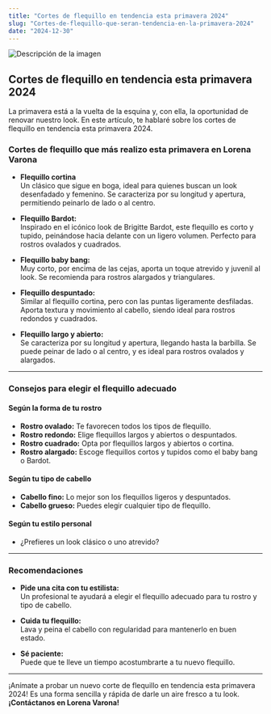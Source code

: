```yaml
---
title: "Cortes de flequillo en tendencia esta primavera 2024"
slug: "Cortes-de-flequillo-que-seran-tendencia-en-la-primavera-2024"
date: "2024-12-30"
---
```


![Descripción de la imagen](/Cortes-de-flequillo-que-seran-tendencia-en-la-primavera-2024.jpg)

## Cortes de flequillo en tendencia esta primavera 2024

La primavera está a la vuelta de la esquina y, con ella, la oportunidad de renovar nuestro look. En este artículo, te hablaré sobre los cortes de flequillo en tendencia esta primavera 2024.

### Cortes de flequillo que más realizo esta primavera en Lorena Varona

- **Flequillo cortina**  
  Un clásico que sigue en boga, ideal para quienes buscan un look desenfadado y femenino. Se caracteriza por su longitud y apertura, permitiendo peinarlo de lado o al centro.

- **Flequillo Bardot:**  
  Inspirado en el icónico look de Brigitte Bardot, este flequillo es corto y tupido, peinándose hacia delante con un ligero volumen. Perfecto para rostros ovalados y cuadrados.

- **Flequillo baby bang:**  
  Muy corto, por encima de las cejas, aporta un toque atrevido y juvenil al look. Se recomienda para rostros alargados y triangulares.

- **Flequillo despuntado:**  
  Similar al flequillo cortina, pero con las puntas ligeramente desfiladas. Aporta textura y movimiento al cabello, siendo ideal para rostros redondos y cuadrados.

- **Flequillo largo y abierto:**  
  Se caracteriza por su longitud y apertura, llegando hasta la barbilla. Se puede peinar de lado o al centro, y es ideal para rostros ovalados y alargados.

---

### Consejos para elegir el flequillo adecuado

#### Según la forma de tu rostro

- **Rostro ovalado:** Te favorecen todos los tipos de flequillo.  
- **Rostro redondo:** Elige flequillos largos y abiertos o despuntados.  
- **Rostro cuadrado:** Opta por flequillos largos y abiertos o cortina.  
- **Rostro alargado:** Escoge flequillos cortos y tupidos como el baby bang o Bardot.  

#### Según tu tipo de cabello

- **Cabello fino:** Lo mejor son los flequillos ligeros y despuntados.  
- **Cabello grueso:** Puedes elegir cualquier tipo de flequillo.  

#### Según tu estilo personal

- ¿Prefieres un look clásico o uno atrevido?

---

### Recomendaciones

- **Pide una cita con tu estilista:**  
  Un profesional te ayudará a elegir el flequillo adecuado para tu rostro y tipo de cabello.  

- **Cuida tu flequillo:**  
  Lava y peina el cabello con regularidad para mantenerlo en buen estado.  

- **Sé paciente:**  
  Puede que te lleve un tiempo acostumbrarte a tu nuevo flequillo.  

---

¡Anímate a probar un nuevo corte de flequillo en tendencia esta primavera 2024! Es una forma sencilla y rápida de darle un aire fresco a tu look.  
**¡Contáctanos en Lorena Varona!**
